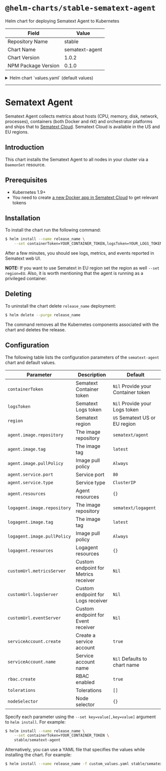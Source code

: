 # `@helm-charts/stable-sematext-agent`

Helm chart for deploying Sematext Agent to Kubernetes

| Field               | Value          |
| ------------------- | -------------- |
| Repository Name     | stable         |
| Chart Name          | sematext-agent |
| Chart Version       | 1.0.2          |
| NPM Package Version | 0.1.0          |

<details>

<summary>Helm chart `values.yaml` (default values)</summary>

```yaml
agent:
  image:
    repository: sematext/agent
    tag: latest
    pullPolicy: Always
  service:
    port: 80
    type: ClusterIP
  config:
    JOURNAL_DIR: /opt/spm/st-agent
    PIPELINE_CONSOLE_OUTPUT: false
    PIPELINE_NULL_OUTPUT: false
    API_SERVER_HOST: 0.0.0.0
    LOGGING_WRITE_EVENTS: false
    LOGGING_REQUEST_TRACKING: false
    AUTODISCO_TEMPLATES_PATH: /etc/agent/autodisco.yml
    LOGGING_LEVEL: warn
  resources: {}

logagent:
  image:
    repository: sematext/logagent
    tag: latest
    pullPolicy: Always
  config:
    LOGSENE_BULK_SIZE: '1000'
    LOGSENE_LOG_INTERVAL: '10000'
  resources: {}

rbac:
  # Specifies whether RBAC resources should be created
  create: true

serviceAccount:
  # Specifies whether a ServiceAccount should be created
  create: true
  # The name of the ServiceAccount to use.
  # If not set and create is true, a name is generated using the fullname template
  name:

# represents the infra token where most metrics, packages, processes, etc. are shipped
infraToken: null
# determines the token for the container app (container metrics are delivered here)
containerToken: null
# logsene token to send logs
logsToken: null

# for private images
# imagePullSecrets:

region: US

# support for custom URLs
customUrl:
  {}
  # metricsServer: https://metrics-receiver.apps.test.sematext.com
  # eventServer: https://event-receiver.apps.test.sematext.com
  # logsServer: https://logs-token-receiver.apps.test.sematext.com

tolerations: []

# Node labels for pod assignment
# Ref: https://kubernetes.io/docs/user-guide/node-selection/
nodeSelector: {}
```

</details>

---

# Sematext Agent

Sematext Agent collects metrics about hosts (CPU, memory, disk, network, processes), containers (both Docker and rkt) and orchestrator platforms and ships that to [Sematext Cloud](https://sematext.com/cloud). Sematext Cloud is available in the US and EU regions.

## Introduction

This chart installs the Sematext Agent to all nodes in your cluster via a `DaemonSet` resource.

## Prerequisites

- Kubernetes 1.9+
- You need to create [a new Docker app in Sematext Cloud](https://apps.sematext.com/ui/integrations/create/docker) to get relevant tokens

## Installation

To install the chart run the following command:

```bash
$ helm install --name release_name \
    --set containerToken=YOUR_CONTAINER_TOKEN,logsToken=YOUR_LOGS_TOKEN stable/sematext-agent
```

After a few minutes, you should see logs, metrics, and events reported in Sematext web UI.

**NOTE:** If you want to use Sematext in EU region set the region as well `--set region=EU`. Also, it is worth mentioning that the agent is running as a privileged container.

## Deleting

To uninstall the chart delete `release_name` deployment:

```bash
$ helm delete --purge release_name
```

The command removes all the Kubernetes components associated with the chart and deletes the release.

## Configuration

The following table lists the configuration parameters of the `sematext-agent` chart and default values.

| Parameter                   | Description                          | Default                            |
| --------------------------- | ------------------------------------ | ---------------------------------- |
| `containerToken`            | Sematext Container token             | `Nil` Provide your Container token |
| `logsToken`                 | Sematext Logs token                  | `Nil` Provide your Logs token      |
| `region`                    | Sematext region                      | `US` Sematext US or EU region      |
| `agent.image.repository`    | The image repository                 | `sematext/agent`                   |
| `agent.image.tag`           | The image tag                        | `latest`                           |
| `agent.image.pullPolicy`    | Image pull policy                    | `Always`                           |
| `agent.service.port`        | Service port                         | `80`                               |
| `agent.service.type`        | Service type                         | `ClusterIP`                        |
| `agent.resources`           | Agent resources                      | `{}`                               |
| `logagent.image.repository` | The image repository                 | `sematext/logagent`                |
| `logagent.image.tag`        | The image tag                        | `latest`                           |
| `logagent.image.pullPolicy` | Image pull policy                    | `Always`                           |
| `logagent.resources`        | Logagent resources                   | `{}`                               |
| `customUrl.metricsServer`   | Custom endpoint for Metrics receiver | `Nil`                              |
| `customUrl.logsServer`      | Custom endpoint for Logs receiver    | `Nil`                              |
| `customUrl.eventServer`     | Custom endpoint for Event receiver   | `Nil`                              |
| `serviceAccount.create`     | Create a service account             | `true`                             |
| `serviceAccount.name`       | Service account name                 | `Nil` Defaults to chart name       |
| `rbac.create`               | RBAC enabled                         | `true`                             |
| `tolerations`               | Tolerations                          | `[]`                               |
| `nodeSelector`              | Node selector                        | `{}`                               |

Specify each parameter using the `--set key=value[,key=value]` argument to `helm install`. For example:

```bash
$ helm install --name release_name \
    --set containerToken=YOUR_CONTAINER_TOKEN \
    stable/sematext-agent
```

Alternatively, you can use a YAML file that specifies the values while installing the chart. For example:

```bash
$ helm install --name release_name -f custom_values.yaml stable/sematext-agent
```
